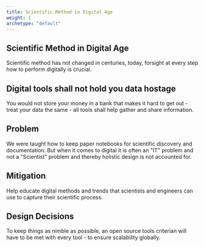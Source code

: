 ```yaml
---
title: Scientific Method in Digital Age
weight: 1
archetype: "default"
---
```



## Scientific Method in Digital Age
Scientific method has not changed in centuries, today, forsight at every step how to perform digitally is crucial.

## Digital tools shall not hold you data hostage
You would not store your money in a bank that makes it hard to get out - treat your data the same - all tools shall help gather and share information.

## Problem

We were taught how to keep paper notebooks for scientific discovery and documentation.  But when it comes to digital it is often an "IT" problem and not a "Scientist" problem and thereby holistic design is not accounted for.

## Mitigation

Help educate digital methods and trends that scientists and engineers can use to capture their scientific process.

## Design Decisions

To keep things as nimble as possible, an open source tools criterian will have to be met with every tool - to ensure scalability globally.